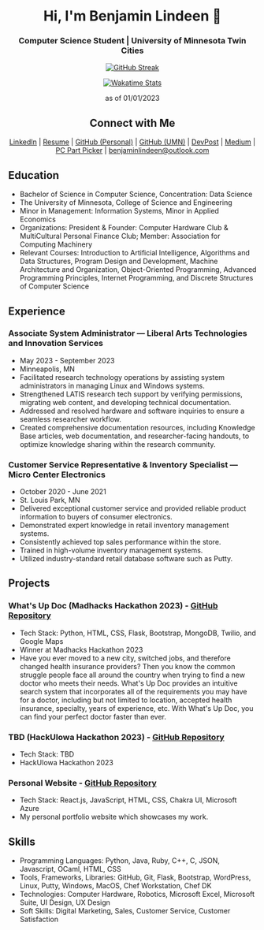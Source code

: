 <div align="center">

# Hi, I'm Benjamin Lindeen 👋

### Computer Science Student | University of Minnesota Twin Cities

[![GitHub Streak](https://streak-stats.demolab.com/?user=benjaminlindeen&theme=dark)](https://git.io/streak-stats)

[![Wakatime Stats](https://github-readme-stats.vercel.app/api/wakatime?username=benjaminlindeen&layout=compact&theme=radical)](https://wakatime.com/@benjaminlindeen)

as of 01/01/2023

## Connect with Me

[LinkedIn](https://www.linkedin.com/in/benjaminlindeen) | [Resume](https://docs.google.com/document/d/1umGJqfcDb26GyK_wBpfdNIRu-HMwFcV4mJjp5U9vrVI/edit?usp=sharing) | [GitHub (Personal)](https://github.com/BenjaminLindeen) | [GitHub (UMN)](https://github.umn.edu/lind1669) | [DevPost](https://devpost.com/benjaminlindeen?ref_content=user-portfolio&ref_feature=portfolio&ref_medium=global-nav) | [Medium](https://medium.com/@benjaminlindeen) | [PC Part Picker](https://pcpartpicker.com/user/Asian_PC_Guy/saved/) | benjaminlindeen@outlook.com

</div>

## Education

- Bachelor of Science in Computer Science, Concentration: Data Science
- The University of Minnesota, College of Science and Engineering
- Minor in Management: Information Systems, Minor in Applied Economics
- Organizations: President & Founder: Computer Hardware Club & MultiCultural Personal Finance Club; Member: Association for Computing Machinery
- Relevant Courses: Introduction to Artificial Intelligence, Algorithms and Data Structures, Program Design and Development, Machine Architecture and Organization, Object-Oriented Programming, Advanced Programming Principles, Internet Programming, and Discrete Structures of Computer Science

## Experience

### Associate System Administrator — Liberal Arts Technologies and Innovation Services
- May 2023 - September 2023
- Minneapolis, MN
- Facilitated research technology operations by assisting system administrators in managing Linux and Windows systems.
- Strengthened LATIS research tech support by verifying permissions, migrating web content, and developing technical documentation.
- Addressed and resolved hardware and software inquiries to ensure a seamless researcher workflow.
- Created comprehensive documentation resources, including Knowledge Base articles, web documentation, and researcher-facing handouts, to optimize knowledge sharing within the research community.

### Customer Service Representative & Inventory Specialist — Micro Center Electronics
- October 2020 - June 2021
- St. Louis Park, MN
- Delivered exceptional customer service and provided reliable product information to buyers of consumer electronics.
- Demonstrated expert knowledge in retail inventory management systems.
- Consistently achieved top sales performance within the store.
- Trained in high-volume inventory management systems.
- Utilized industry-standard retail database software such as Putty.

## Projects

### What's Up Doc (Madhacks Hackathon 2023) - [GitHub Repository](https://github.com/Madhacks-2023-WhatsUpDoc)
- Tech Stack: Python, HTML, CSS, Flask, Bootstrap, MongoDB, Twilio, and Google Maps
- Winner at Madhacks Hackathon 2023
- Have you ever moved to a new city, switched jobs, and therefore changed health insurance providers? Then you know the common struggle people face all around the country when trying to find a new doctor who meets their needs. What's Up Doc provides an intuitive search system that incorporates all of the requirements you may have for a doctor, including but not limited to location, accepted health insurance, specialty, years of experience, etc. With What's Up Doc, you can find your perfect doctor faster than ever.

### TBD (HackUIowa Hackathon 2023) - [GitHub Repository](https://github.com/your-repo-link)
- Tech Stack: TBD
- HackUIowa Hackathon 2023

### Personal Website - [GitHub Repository](https://github.com/BenjaminLindeen/personal_website)
- Tech Stack: React.js, JavaScript, HTML, CSS, Chakra UI, Microsoft Azure
- My personal portfolio website which showcases my work.

## Skills

- Programming Languages: Python, Java, Ruby, C++, C, JSON, Javascript, OCaml, HTML, CSS
- Tools, Frameworks, Libraries: GitHub, Git, Flask, Bootstrap, WordPress, Linux, Putty, Windows, MacOS, Chef Workstation, Chef DK
- Technologies: Computer Hardware, Robotics, Microsoft Excel, Microsoft Suite, UI Design, UX Design
- Soft Skills: Digital Marketing, Sales, Customer Service, Customer Satisfaction
